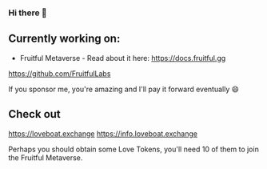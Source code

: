 ### Hi there 👋

## Currently working on:
- Fruitful Metaverse - Read about it here: https://docs.fruitful.gg

https://github.com/FruitfulLabs

If you sponsor me, you're amazing and I'll pay it forward eventually 😄

## Check out
https://loveboat.exchange
https://info.loveboat.exchange

Perhaps you should obtain some Love Tokens, you'll need 10 of them to join the Fruitful Metaverse.

<!--
**kevin-fruitful/kevin-fruitful** is a ✨ _special_ ✨ repository because its `README.md` (this file) appears on your GitHub profile.

Here are some ideas to get you started:

- 🔭 I’m currently working on ...
- 🌱 I’m currently learning ...
- 👯 I’m looking to collaborate on ...
- 🤔 I’m looking for help with ...
- 💬 Ask me about ...
- 📫 How to reach me: ...
- 😄 Pronouns: ...
- ⚡ Fun fact: ...
-->
